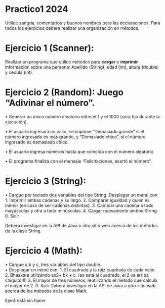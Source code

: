 # Practico1 2024
Utilice sangría, comentarios y buenos nombres para las declaraciones.
Para todos los ejercicios deberá realizar una organización en métodos.

# Ejercicio 1 (Scanner): 

Realizar un programa que utilice métodos para **cargar**  e **imprimir** información sobre una persona: Apellido (String), edad (int), altura (double) y cédula (int). 


# Ejercicio 2 (Random): Juego “Adivinar el número”. 

•	Generar un único número aleatorio entre el 1 y el 1000 (será fijo durante la ejecución).

•	El usuario ingresará un valor, se imprime “Demasiado grande” si el número ingresado es más grande, y “Demasiado chico”, si el número ingresado es demasiado chico. 

•	El usuario ingresa números hasta que coincida con el número aleatorio. 

•	El programa finaliza con el mensaje “Felicitaciones, acertó el número”.

# Ejercicio 3 (String): 

•	Cargue por teclado dos variables del tipo String. Desplegar un menú con:
	1. Imprimir ambas cadenas y su largo.
	2. Comparar igualdad y quien es menor (en caso de ser cadenas distintas).
	3. Cambiar una cadena a todo mayúsculas y otra a todo minúsculas.
	4. Cargar nuevamente ambos String.
	0. Salir

Deberá investigar en la API de Java u otro sitio web acerca de los métodos de la clase String.

# Ejercicio 4 (Math):  
•	Cargue a,b y c, tres variables del tipo double. 	
•	Desplegar un menú con:
		1. El cuadrado y la raíz cuadrada de cada valor.
		2. Bhaskara utilizando ax2+ bx + c.  (ax está al cuadrado, el 2 va arriba chiquito!!!)
		3. El mayor de tres números, reutilizando el método que calcula el mayor de 2.
		0. Salir
		Deberá investigar en la API de Java u otro sitio web acerca de los métodos de la clase Math.

Ejer4 está sin hacer

